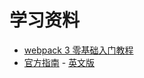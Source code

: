 # 学习资料


* [webpack 3 零基础入门教程](https://love2.io/@hfpp2012/doc/webpack-tutorial)
* [官方指南](https://webpack.docschina.org/guides/) -  [英文版](https://webpack.js.org/guides/)